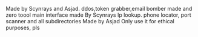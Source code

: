 Made by Scynrays and Asjad.
ddos,token grabber,email bomber made and zero toool main interface made By Scynrays
Ip lookup. phone locator, port scanner and all subdirectories Made by Asjad
Only use it for ethical purposes, pls
